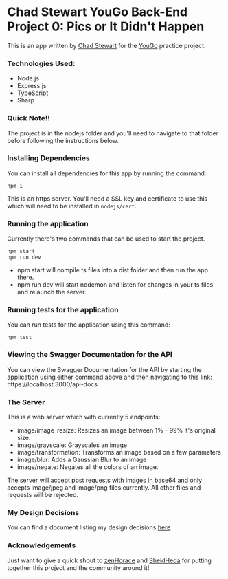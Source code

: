 
# Chad Stewart YouGo Back-End Project 0: Pics or It Didn't Happen

This is an app written by [Chad Stewart](https://www.github.com/ChadStewart) for the [YouGo](https://www.github.com/YouGoDevs/YouGo-Backend-Track) practice project.

### Technologies Used:

<ul>
<li>Node.js</li>
<li>Express.js</li>
<li>TypeScript</li>
<li>Sharp</li>
</ul>

### Quick Note!!

The project is in the nodejs folder and you'll need to navigate to that folder before following the instructions below.

### Installing Dependencies

You can install all dependencies for this app by running the command:

    npm i

This is an https server. You'll need a SSL key and certificate to use this which will need to be installed in `nodejs/cert`.

### Running the application

Currently there's two commands that can be used to start the project.

    npm start
    npm run dev

<ul>
<li>npm start will compile ts files into a dist folder and then run the app there.</li>
<li>npm run dev will start nodemon and listen for changes in your ts files and relaunch the server.</li>
</ul>

### Running tests for the application

You can run tests for the application using this command:

    npm test

### Viewing the Swagger Documentation for the API

You can view the Swagger Documentation for the API by starting the application using either command above and then navigating to this link: https://localhost:3000/api-docs

### The Server

This is a web server which with currently 5 endpoints:

<ul>
<li>image/image_resize: Resizes an image between 1% - 99% it's original size.</li>
<li>image/grayscale: Grayscales an image</li>
<li>image/transformation: Transforms an image based on a few parameters</li>
<li>image/blur: Adds a Gaussian Blur to an image</li>
<li>image/negate: Negates all the colors of an image.</li>
</ul>

The server will accept post requests with images in base64 and only accepts image/jpeg and image/png files currently. All other files and requests will be rejected.

### My Design Decisions

You can find a document listing my design decisions [here](./nodejs/design-decisions.md)

### Acknowledgements

Just want to give a quick shout to [zenHorace](https://twitter.com/zenhorace) and [SheidHeda](https://twitter.com/Elixir_Js) for putting together this project and the community around it!